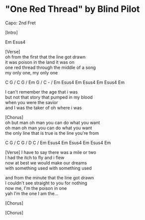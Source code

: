 # "One Red Thread" by Blind Pilot

Capo: 2nd Fret

[Intro]

Em Esus4

[Verse]  
oh from the first that the line got drawn  
it was poison in the land it was on  
one red thread through the middle of a song  
my only one, my only one  

C G / C G / Em G / C - / Em Esus4 Em Esus4 Em Esus4 Em


I can't remember the age that i was  
but not that story that pumped in my blood  
when you were the savior  
and I was the taker of oh where i was  


[Chorus]  
oh but man oh man you can do what you want  
oh man oh man you can do what you want  
the only line that is true is the line you're from  

C G / C G / D C / Em Esus4 Em Esus4 Em Esus4 Em

[Verse]
I have to say there was a mile or two  
I had the itch to fly and i flew  
now at best we would make our dreams  
with something used with something used  

and from the minute that the line got drawn  
I couldn't see straight to you for nothing  
now me, I'm the poison in one  
yah I'm the one I am the...  


[Chorus]

[Chorus]
